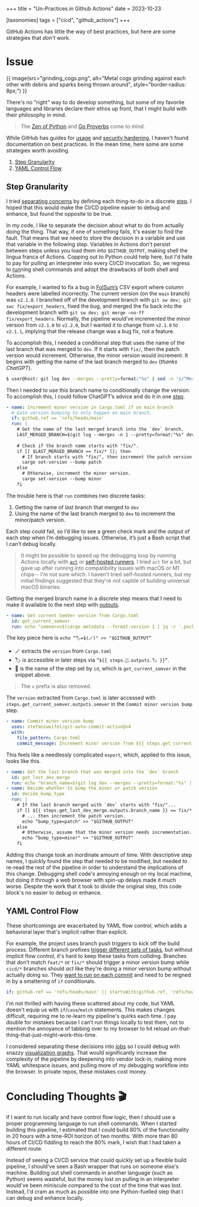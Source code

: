 +++
title = "Un-Practices in Github Actions"
date = 2023-10-23

[taxonomies]
tags = ["cicd", "github_actions"]
+++

GitHub Actions has little the way of best practices, but here are some strategies that *don't* work.

<!-- more -->

# Issue

{{ image(src="grinding_cogs.png",
         alt="Metal cogs grinding against each other with debris and sparks being thrown around",
         style="border-radius: 8px;") }}

There's no "right" way to do develop something, but some of my favorite languages and libraries declare their ethos up front, that I might build with their philosophy in mind.

> The [Zen of Python](https://peps.python.org/pep-0020/) and [Go Proverbs](https://go-proverbs.github.io) come to mind.

While GitHub has guides for [usage](https://docs.github.com/en/actions/guides) and [security hardening,](https://docs.github.com/en/actions/security-guides/security-hardening-for-github-actions) I haven't found documentation on best practices. In the mean time, here some are some strategies worth avoiding.

1. [Step Granularity](#step-granularity)
2. [YAML Control Flow](#yaml-control-flow)

## Step Granularity

I tried [separating concerns](https://en.wikipedia.org/wiki/Separation_of_concerns) by defining each thing-to-do in a discrete [step](https://docs.github.com/en/actions/using-workflows/workflow-syntax-for-github-actions#jobsjob_idsteps). I hoped that this would make the CI/CD pipeline easier to debug and enhance, but found the opposite to be true.

In my code, I like to separate the decision about what to do from actually doing the thing. That way, if one of something fails, it's easier to find the fault. That means that we need to store the decision in a variable and use that variable in the following step. Variables in Actions don't persist between steps unless you load them into `$GITHUB_OUTPUT`, making shell the lingua franca of Actions. Copping out to Python could help here, but I'd hate to pay for pulling an interpreter into every CI/CD invocation. So, we regress to [run](https://docs.github.com/en/actions/using-workflows/workflow-syntax-for-github-actions#jobsjob_idstepsrun)ning shell commands and adopt the drawbacks of both shell and Actions.

For example, I wanted to fix a bug in [FolSum’s](https://github.com/goingforbrooke/folsum) CSV export where column headers were labelled incorrectly. The current version (on the `main` branch) was `v2.1.0`. I branched off of the development branch with `git sw dev; git swc fix/export_headers`, fixed the bug, and merged the fix back into the development branch with `git sw dev; git merge —no-ff fix/export_headers`. Normally, the pipeline would've incremented the minor version from `v2.1.0` to `v2.2.0`, but I wanted it to change from `v2.1.0` to `v2.1.1`, implying that the release change was a bug fix, not a feature.

To accomplish this, I needed a conditional step that uses the name of the last branch that was merged to `dev`. If it starts with `fix/`, then the patch version would increment. Otherwise, the minor version would increment. It begins with getting the name of the last branch merged to `dev` (*thanks ChatGPT*).

```bash
$ user@host: git log dev --merges --pretty=format:"%s" | sed -n 's/^Merge branch \'\''\(.*\)'\'' into dev$/\1/p' | head -n 1
```

Then I needed to use this branch name to conditionally change the version. To accomplish this, I could follow ChatGPT’s advice and do it in one [step](https://docs.github.com/en/actions/using-workflows/workflow-syntax-for-github-actions#jobsjob_idsteps).

```yaml
- name: Increment minor version in Cargo.toml if on main branch
  # Gate version bumping to only happen on main branch.
  if: github.ref == 'refs/heads/main'
  run: |
    # Get the name of the last merged branch into the `dev` branch.
    LAST_MERGED_BRANCH=$(git log --merges -n 1 --pretty=format:"%s" dev | sed -n 's/^.*Merge branch '\''\([^'\'']*\)'\'' into dev.*/\1/p')
    
    # Check if the branch name starts with "fix/".
    if [[ $LAST_MERGED_BRANCH == fix/* ]]; then
      # If branch starts with "fix/", then increment the patch version.
      cargo set-version --bump patch
    else
      # Otherwise, increment the minor version.
      cargo set-version --bump minor
    fi
```

The trouble here is that `run` combines two discrete tasks:

1. Getting the name of last branch that merged to `dev`
2. Using the name of the last branch merged to `dev` to increment the minor/patch version.

Each step could fail, so I’d like to see a green check mark and the output of each step when I’m debugging issues. Otherwise, it’s just a Bash script that I can’t debug locally.

> It might be possible to speed up the debugging loop by running Actions locally with [`act`](https://github.com/nektos/act) or [self-hosted runners](https://docs.github.com/en/actions/hosting-your-own-runners/managing-self-hosted-runners/about-self-hosted-runners). I tried `act` for a bit, but gave up after running into compatibility issues with macOS or M1 chips-- I'm not sure which. I haven't tried self-hosted runners, but my initial findings suggested that they're not capble of building universal macOS binaries.

Getting the merged branch name in a discrete step means that I need to make it available to the next step with [outputs](https://docs.github.com/en/actions/using-jobs/defining-outputs-for-jobs).

```yaml
- name: Get current SemVer version from Cargo.toml
  id: get_current_semver
  run: echo "semver=v$(cargo metadata --format-version 1 | jq -r '.packages | .[] | select(.name=="${{ steps.get_repo_name.outputs.repo_name }}") | .version')" >> "$GITHUB_OUTPUT"
```

The key piece here is `echo “🏷️=$(🪄)" >> "$GITHUB_OUTPUT”`
- 🪄 extracts the `version` from `Cargo.toml`
- 🏷️ is accessible in later steps via `”${{ steps.👟.outputs.🏷️ }}”`.
- 👟 is the name of the step set by `id`, which is `get_current_semver` in the snippet above.

> The `v` prefix is also removed.

The `version` extracted from `Cargo.toml` is later accessed with `steps.get_current_semver.outputs.semver` in the `Commit minor version bump` step.

```yaml
- name: Commit minor version bump
  uses: stefanzweifel/git-auto-commit-action@v4
  with:
    file_pattern: Cargo.toml
    commit_message: Increment minor version from ${{ steps.get_current_semver.outputs.semver }} to ${{ steps.get_bumped_semver.outputs.semver }}
```

This feels like a needlessly complicated `export`, which, applied to this issue, looks like this.

```yaml
- name: Get the last branch that was merged into the `dev` branch
  id: get_last_dev_merge
  run: echo "branch_name=$(git log dev --merges --pretty=format:"%s" | sed -n 's/^Merge branch \'\''\(.*\)'\'' into dev$/\1/p' | head -n 1)" >> "$GITHUB_OUTPUT"
- name: Decide whether to bump the minor or patch version
  id: decide_bump_type
  run: | 
    # If the last branch merged with `dev` starts with "fix/"...
    if [[ ${{ steps.get_last_dev_merge.outputs.branch_name }} == fix/* ]]; then
      # ... then increment the patch version.
      echo “bump_type=patch" >> "$GITHUB_OUTPUT"
    else
      # Otherwise, assume that the minor version needs incrementation.
      echo “bump_type=minor" >> "$GITHUB_OUTPUT"
    fi
```

Adding this change took an inordinate amount of time. With descriptive step names, I quickly found the step that needed to be modified, but needed to re-read the rest of the pipeline in order to understand the implications of this change. Debugging shell code's annoying enough on my local machine, but doing it through a web browser with spin-up delays made it much worse. Despite the work that it took to divide the original step, this code block's no easier to debug or enhance.

## YAML Control Flow

These shortcomings are exacerbated by YAML flow control, which adds a behavioral layer that's implicit rather than explicit.

For example, the project uses branch push triggers to kick off the build process. Different branch prefixes [trigger different sets of tasks](@/versioning_version.md), but without implicit flow control, it's hard to keep these tasks from colliding. Branches that don’t match `feat/*` or `fix/*` should trigger a minor version bump while `cicd/*` branches should *act* like they're doing a minor version bump without actually doing so. They [want to run on each commit](https://github.com/goingforbrooke/folsum/blob/645604c6ea87394f0ae4bf6c224e3570b8ed04c0/.github/workflows/build_macos.yml#L6) and need to be reigned in by a smattering of `if` conditionals.

```yaml
if: github.ref == 'refs/heads/main' || startsWith(github.ref, 'refs/heads/cicd')
```

I'm not thrilled with having these scattered about my code, but YAML doesn't equip us with `if`/`case`/`match` statements. This makes changes difficult, requiring me to re-learn my pipeline's quirks each time. I pay double for mistakes because I can’t run things locally to test them, not to mention the annoyance of tabbing over to my browser to hit reload on-that-thing-that-just-might-work-this-time.

I considered separating these decisions into [jobs](https://docs.github.com/en/actions/using-workflows/workflow-syntax-for-github-actions#jobs) so I could debug with snazzy [visualization graphs](https://docs.github.com/en/actions/monitoring-and-troubleshooting-workflows/using-the-visualization-graph). That would significantly increase the complexity of the pipeline by deepening into vendor lock-in, making more YAML whitespace issues, and pulling more of my debugging workflow into the browser. In private repos, these mistakes cost money.

# Concluding Thoughts 🎬

If I want to run locally and have control flow logic, then I should use a proper programming language to run shell commands. When I started building this pipeline, I estimated that I could build 80% of the functionality in 20 hours with a time-ROI horizon of two months. With more than 80 hours of CI/CD fiddling to reach the 80% mark, I wish that I had taken a different route.

Instead of seeing a CI/CD service that could quickly set up a flexible build pipeline, I should've seen a Bash wrapper that runs on someone else's machine. Building out shell commands in another language (such as Python) seems wasteful, but the money lost on pulling in an interpreter would've been miniscule compared to the cost of the time that was lost. Instead, I'd cram as much as possible into one Python-fuelled step that I can debug and enhance locally.

